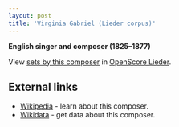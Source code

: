 ```yaml
---
layout: post
title: 'Virginia Gabriel (Lieder corpus)'
---
```


__English singer and composer (1825–1877)__

View [sets by this composer] in [OpenScore Lieder].

[sets by this composer]: https://musescore.com/openscore-lieder-corpus/sets?order=title&text=Gabriel,+Virginia
[OpenScore Lieder]: https://musescore.com/openscore-lieder-corpus

## External links

- [Wikipedia] - learn about this composer.
- [Wikidata] - get data about this composer.

[Wikipedia]: https://en.wikipedia.org/wiki/Virginia_Gabriel
[Wikidata]: https://www.wikidata.org/wiki/Q7934272

